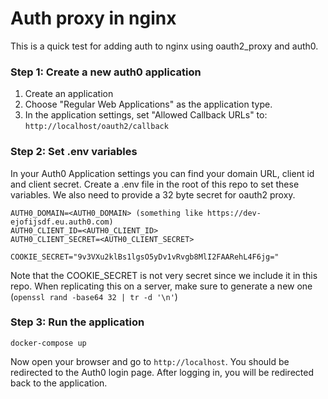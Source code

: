 # Auth proxy in nginx

This is a quick test for adding auth to nginx using oauth2_proxy and auth0.

### Step 1: Create a new auth0 application

1. Create an application
2. Choose "Regular Web Applications" as the application type.
3. In the application settings, set "Allowed Callback URLs" to: `http://localhost/oauth2/callback`

### Step 2: Set .env variables

In your Auth0 Application settings you can find your domain URL, client id and client secret. 
Create a .env file in the root of this repo to set these variables.
We also need to provide a 32 byte secret for oauth2 proxy.

```
AUTH0_DOMAIN=<AUTH0_DOMAIN> (something like https://dev-ejofijsdf.eu.auth0.com)
AUTH0_CLIENT_ID=<AUTH0_CLIENT_ID>
AUTH0_CLIENT_SECRET=<AUTH0_CLIENT_SECRET>

COOKIE_SECRET="9v3VXu2klBs1lgsO5yDv1vRvgb8MlI2FAARehL4F6jg="
```
Note that the COOKIE_SECRET is not very secret since we include it in this repo. 
When replicating this on a server, make sure to generate a new one  (`openssl rand -base64 32 | tr -d '\n'`)

### Step 3: Run the application

```
docker-compose up
```

Now open your browser and go to `http://localhost`. You should be redirected to the Auth0 login page. After logging in, you will be redirected back to the application.
